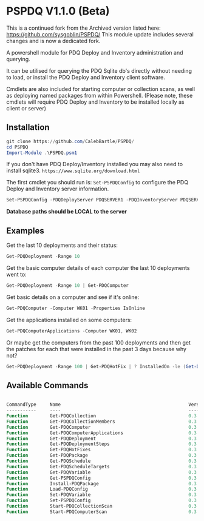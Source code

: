 # PSPDQ V1.1.0 (Beta)

This is a continued fork from the Archived version listed here: https://github.com/sysgoblin/PSPDQ/
This module update includes several changes and is now a dedicated fork.

A powershell module for PDQ Deploy and Inventory administration and querying.

It can be utilised for querying the PDQ Sqlite db's directly without needing to load, or install the PDQ Deploy and Inventory client software.

Cmdlets are also included for starting computer or collection scans, as well as deploying named packages from within Powershell. (Please note, these cmdlets will require PDQ Deploy and Inventory to be installed locally as client or server)

## Installation
```Powershell
git clone https://github.com/CalebBartle/PSPDQ/
cd PSPDQ
Import-Module .\PSPDQ.psm1
```
If you don't have PDQ Deploy/Inventory installed you may also need to install sqlite3. `https://www.sqlite.org/download.html`

The first cmdlet you should run is: `Set-PSPDQConfig` to configure the PDQ Deploy and Inventory server information.
```Powershell
Set-PSPDQConfig -PDQDeployServer PDQSERVER1 -PDQInventoryServer PDQSERVER2 -PDQDeployDBPath "C:\ProgramData\PDQ Deploy\Database.db" -PDQInventoryDBPath "C:\ProgramData\PDQ Inventory\Database.db"
```
**Database paths should be LOCAL to the server**

## Examples
Get the last 10 deployments and their status:
```powershell
Get-PDQDeployment -Range 10
```

Get the basic computer details of each computer the last 10 deployments went to:
```powershell
Get-PDQDeployment -Range 10 | Get-PDQComputer
```
Get basic details on a computer and see if it's online:
```powershell
Get-PDQComputer -Computer WK01 -Properties IsOnline
```

Get the applications installed on some computers:
```powershell
Get-PDQComputerApplications -Computer WK01, WK02
```

Or maybe get the computers from the past 100 deployments and then get the patches for each that were installed in the past 3 days because why not?
```powershell
Get-PDQDeployment -Range 100 | Get-PDQHotFix | ? InstalledOn -le (Get-Date).AddDays(-3)
```

## Available Commands
```powershell

CommandType     Name                                               Version    Source
-----------     ----                                               -------    ------
Function        Get-PDQCollection                                  0.3        PSPDQ
Function        Get-PDQCollectionMembers                           0.3        PSPDQ
Function        Get-PDQComputer                                    0.3        PSPDQ
Function        Get-PDQComputerApplications                        0.3        PSPDQ
Function        Get-PDQDeployment                                  0.3        PSPDQ
Function        Get-PDQDeploymentSteps                             0.3        PSPDQ
Function        Get-PDQHotFixes                                    0.3        PSPDQ
Function        Get-PDQPackage                                     0.3        PSPDQ
Function        Get-PDQSchedule                                    0.3        PSPDQ
Function        Get-PDQScheduleTargets                             0.3        PSPDQ
Function        Get-PDQVariable                                    0.3        PSPDQ
Function        Get-PSPDQConfig                                    0.3        PSPDQ
Function        Install-PDQPackage                                 0.3        PSPDQ
Function        Load-PDQConfig                                     0.3        PSPDQ
Function        Set-PDQVariable                                    0.3        PSPDQ
Function        Set-PSPDQConfig                                    0.3        PSPDQ
Function        Start-PDQCollectionScan                            0.3        PSPDQ
Function        Start-PDQComputerScan                              0.3        PSPDQ

```
